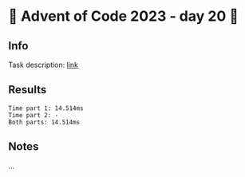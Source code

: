 # 🎄 Advent of Code 2023 - day 20 🎄

## Info

Task description: [link](https://adventofcode.com/2023/day/20)

## Results

```
Time part 1: 14.514ms
Time part 2: -
Both parts: 14.514ms
```

## Notes

...